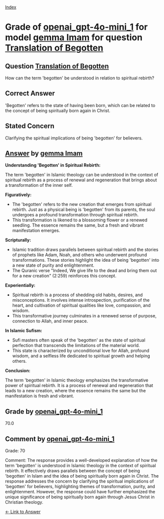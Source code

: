 
[Index](../../../../index.md)
# Grade of [openai_gpt-4o-mini_1](../../../grading_models/openai_gpt-4o-mini_1.md) for model [gemma Imam](../../../answering_models/gemma_Imam.md) for question [Translation of Begotten](../../../questions/Translation_of_Begotten.md)

## Question [Translation of Begotten](../../../questions/Translation_of_Begotten.md)
How can the term 'begotten' be understood in relation to spiritual rebirth?

## Correct Answer
'Begotten' refers to the state of having been born, which can be related to the concept of being spiritually born again in Christ.

## Stated Concern
Clarifying the spiritual implications of being 'begotten' for believers.

## [Answer](../Translation_of_Begotten.md) by [gemma Imam](../../../answering_models/gemma_Imam.md)
**Understanding 'Begotten' in Spiritual Rebirth:**

The term 'begotten' in Islamic theology can be understood in the context of spiritual rebirth as a process of renewal and regeneration that brings about a transformation of the inner self.

**Figuratively:**

* The 'begotten' refers to the new creation that emerges from spiritual rebirth. Just as a physical being is 'begotten' from its parents, the soul undergoes a profound transformation through spiritual rebirth.
* This transformation is likened to a blossoming flower or a renewed seedling. The essence remains the same, but a fresh and vibrant manifestation emerges.

**Scripturally:**

* Islamic tradition draws parallels between spiritual rebirth and the stories of prophets like Adam, Noah, and others who underwent profound transformations. These stories highlight the idea of being 'begotten' into a new state of purity and enlightenment.
* The Quranic verse "Indeed, We give life to the dead and bring them out for a new creation" (2:259) reinforces this concept.

**Experientially:**

* Spiritual rebirth is a process of shedding old habits, desires, and misconceptions. It involves intense introspection, purification of the heart, and cultivation of spiritual qualities like love, compassion, and wisdom.
* This transformative journey culminates in a renewed sense of purpose, connection to Allah, and inner peace.

**In Islamic Sufism:**

* Sufi masters often speak of the 'begotten' as the state of spiritual perfection that transcends the limitations of the material world.
* This state is characterized by unconditional love for Allah, profound wisdom, and a selfless life dedicated to spiritual growth and helping others.

**Conclusion:**

The term 'begotten' in Islamic theology emphasizes the transformative power of spiritual rebirth. It is a process of renewal and regeneration that leads to a new creation, where the essence remains the same but the manifestation is fresh and vibrant.

## Grade by [openai_gpt-4o-mini_1](../../../grading_models/openai_gpt-4o-mini_1.md)
70.0

## Comment by [openai_gpt-4o-mini_1](../../../grading_models/openai_gpt-4o-mini_1.md)
Grade: 70

Comment: The response provides a well-developed explanation of how the term 'begotten' is understood in Islamic theology in the context of spiritual rebirth. It effectively draws parallels between the concept of being 'begotten' in Islam and the idea of being spiritually born again in Christ. The response addresses the concern by clarifying the spiritual implications of 'begotten' for believers, highlighting themes of transformation, purity, and enlightenment. However, the response could have further emphasized the unique significance of being spiritually born again through Jesus Christ in Christian theology.

[&lt;- Link to Answer](../Translation_of_Begotten.md)

